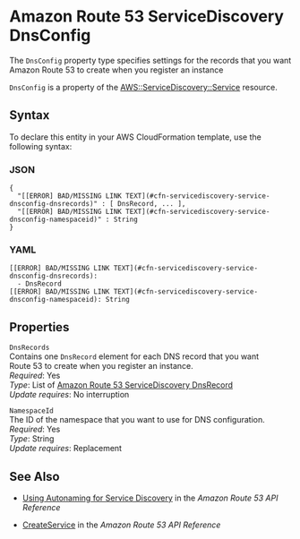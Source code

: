 # Amazon Route 53 ServiceDiscovery DnsConfig<a name="aws-properties-servicediscovery-service-dnsconfig"></a>

<a name="aws-properties-servicediscovery-service-dnsconfig-description"></a>The `DnsConfig` property type specifies settings for the records that you want Amazon Route 53 to create when you register an instance

<a name="aws-properties-servicediscovery-service-dnsconfig-inheritance"></a>`DnsConfig` is a property of the [AWS::ServiceDiscovery::Service](aws-resource-servicediscovery-service.md) resource\.

## Syntax<a name="aws-properties-servicediscovery-service-dnsconfig-syntax"></a>

To declare this entity in your AWS CloudFormation template, use the following syntax:

### JSON<a name="aws-properties-servicediscovery-service-dnsconfig-syntax.json"></a>

```
{
  "[[ERROR] BAD/MISSING LINK TEXT](#cfn-servicediscovery-service-dnsconfig-dnsrecords)" : [ DnsRecord, ... ],
  "[[ERROR] BAD/MISSING LINK TEXT](#cfn-servicediscovery-service-dnsconfig-namespaceid)" : String
}
```

### YAML<a name="aws-properties-servicediscovery-service-dnsconfig-syntax.yaml"></a>

```
[[ERROR] BAD/MISSING LINK TEXT](#cfn-servicediscovery-service-dnsconfig-dnsrecords): 
  - DnsRecord
[[ERROR] BAD/MISSING LINK TEXT](#cfn-servicediscovery-service-dnsconfig-namespaceid): String
```

## Properties<a name="aws-properties-servicediscovery-service-dnsconfig-properties"></a>

`DnsRecords`  
Contains one `DnsRecord` element for each DNS record that you want Route 53 to create when you register an instance\.  
*Required*: Yes  
*Type*: List of [Amazon Route 53 ServiceDiscovery DnsRecord](aws-properties-servicediscovery-service-dnsrecord.md)  
*Update requires*: No interruption

`NamespaceId`  
The ID of the namespace that you want to use for DNS configuration\.  
*Required*: Yes  
*Type*: String  
*Update requires*: Replacement

## See Also<a name="aws-properties-servicediscovery-service-dnsconfig-seealso"></a>

+ [Using Autonaming for Service Discovery](http://docs.aws.amazon.com/Route53/latest/APIReference/overview-service-discovery.html) in the *Amazon Route 53 API Reference*

+ [CreateService](http://docs.aws.amazon.com/Route53/latest/APIReference/API_autonaming_CreateService.html) in the *Amazon Route 53 API Reference*